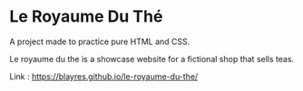 # Le Royaume Du Thé

A project made to practice pure HTML and CSS. 

Le royaume du the is a showcase website for a fictional shop that sells teas.

Link : https://blayres.github.io/le-royaume-du-the/
